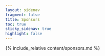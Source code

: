 ```yaml
---
layout: sidenav
fragment: false
title: Sponsors
toc: true
sticky_sidenav: true
highlight: false
---
```


{% include_relative content/sponsors.md %}
